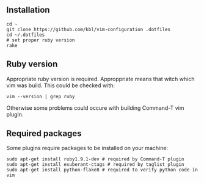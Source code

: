 ## Installation ##

    cd ~
    git clone https://github.com/kbl/vim-configuration .dotfiles
    cd ~/.dotfiles
    # set proper ruby version
    rake

## Ruby version ##
Appropriate ruby version is required. Approppriate means that witch which vim was build. This could be checked with:

    vim --version | grep ruby

Otherwise some problems could occure with building Command-T vim plugin.

## Required packages ##

Some plugins require packages to be installed on your machine:

    sudo apt-get install ruby1.9.1-dev # required by Command-T plugin
    sudo apt-get install exuberant-ctags # required by taglist plugin
    sudo apt-get install python-flake8 # required to verify python code in vim

